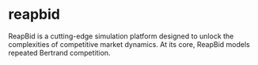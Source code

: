 # reapbid
ReapBid is a cutting-edge simulation platform designed to unlock the complexities of competitive market dynamics. At its core, ReapBid models repeated Bertrand competition.

